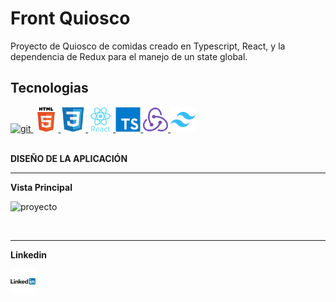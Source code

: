 # Front Quiosco

Proyecto de Quiosco de comidas creado en Typescript, React, y la dependencia de Redux para el manejo de un state global.

## Tecnologias

<p align="left">
   <a href="https://git-scm.com/" target="_blank" rel="noreferrer">
    <img src="https://www.vectorlogo.zone/logos/git-scm/git-scm-icon.svg" alt="git" width="40" height="40" />
  </a>
  <a href="https://www.w3.org/html/" target="_blank" rel="noreferrer">
    <img src="https://raw.githubusercontent.com/devicons/devicon/master/icons/html5/html5-original-wordmark.svg" alt="html5" width="40" height="40" />
  </a>
   <a href="https://developer.mozilla.org/es/docs/Web/CSS" target="_blank" rel="noreferrer">
    <img src="https://github.com/devicons/devicon/blob/master/icons/css3/css3-original.svg" alt="css3" width="40" height="40" />
  </a>
  <a href="https://reactjs.org/" target="_blank" rel="noreferrer">
    <img src="https://raw.githubusercontent.com/devicons/devicon/master/icons/react/react-original-wordmark.svg" alt="react" width="40" height="40" />
  </a>
  <a href="https://www.typescriptlang.org/" target="_blank" rel="noreferrer">
    <img src="https://github.com/devicons/devicon/blob/master/icons/typescript/typescript-original.svg" alt="typescript" width="40" height="40" />
  </a>
  <a href="https://www.es.redux.js.org/" target="_blank" rel="noreferrer">
    <img src="https://github.com/devicons/devicon/blob/master/icons/redux/redux-original.svg" alt="redux" width="40" height="40" />
  </a>
  <a href="https://tailwindcssui.com/" target="_blank" rel="noreferrer">
    <img src="https://github.com/devicons/devicon/blob/master/icons/tailwindcss/tailwindcss-original.svg" alt="tailwindcss" width="40" height="40" />
  </a>
</p>

<br>
<b> DISEÑO DE LA APLICACIÓN</b>

<hr>

<b> Vista Principal</b>

![proyecto](https://github.com/OrlayMolina/Quiosco-Redux/assets/111409267/40607bf2-73c2-45f2-9fe6-1d2eec525bc1)

<br>

<hr>

<b>Linkedin</b>

<a href="https://www.linkedin.com/in/orlay-andres-molina-gomez-71b470241/" target="_blank" rel="noreferrer">
 <img src="https://github.com/devicons/devicon/blob/master/icons/linkedin/linkedin-original-wordmark.svg" alt="linkedin" width="40" height="40" />
</a>
